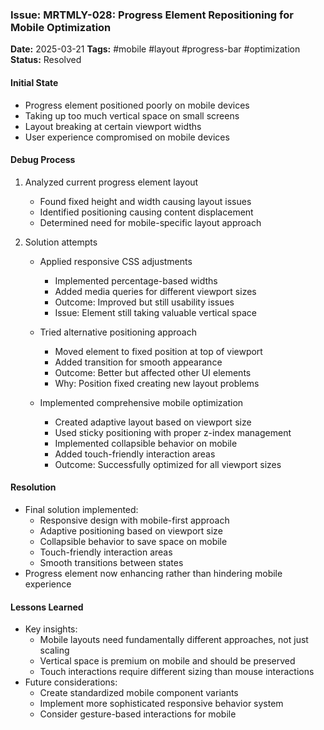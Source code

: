 ### Issue: MRTMLY-028: Progress Element Repositioning for Mobile Optimization
**Date:** 2025-03-21
**Tags:** #mobile #layout #progress-bar #optimization
**Status:** Resolved

#### Initial State
- Progress element positioned poorly on mobile devices
- Taking up too much vertical space on small screens
- Layout breaking at certain viewport widths
- User experience compromised on mobile devices

#### Debug Process
1. Analyzed current progress element layout
   - Found fixed height and width causing layout issues
   - Identified positioning causing content displacement
   - Determined need for mobile-specific layout approach

2. Solution attempts
   - Applied responsive CSS adjustments
     - Implemented percentage-based widths
     - Added media queries for different viewport sizes
     - Outcome: Improved but still usability issues
     - Issue: Element still taking valuable vertical space

   - Tried alternative positioning approach
     - Moved element to fixed position at top of viewport
     - Added transition for smooth appearance
     - Outcome: Better but affected other UI elements
     - Why: Position fixed creating new layout problems

   - Implemented comprehensive mobile optimization
     - Created adaptive layout based on viewport size
     - Used sticky positioning with proper z-index management
     - Implemented collapsible behavior on mobile
     - Added touch-friendly interaction areas
     - Outcome: Successfully optimized for all viewport sizes

#### Resolution
- Final solution implemented:
  - Responsive design with mobile-first approach
  - Adaptive positioning based on viewport size
  - Collapsible behavior to save space on mobile
  - Touch-friendly interaction areas
  - Smooth transitions between states
- Progress element now enhancing rather than hindering mobile experience

#### Lessons Learned
- Key insights:
  - Mobile layouts need fundamentally different approaches, not just scaling
  - Vertical space is premium on mobile and should be preserved
  - Touch interactions require different sizing than mouse interactions
- Future considerations:
  - Create standardized mobile component variants
  - Implement more sophisticated responsive behavior system
  - Consider gesture-based interactions for mobile